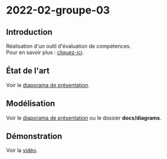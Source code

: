 # 2022-02-groupe-03

## Introduction

Réalisation d'un outil d'évaluation de compétences.  
Pour en savoir plus : [cliquez-ici](./docs/specs/projet_v3.pdf).

## État de l'art

Voir le [diaporama de présentation](./docs/presentation.pdf).

## Modélisation

Voir le [diaporama de présentation](./docs/presentation.pdf) ou le dossier **docs/diagrams**.

## Démonstration

Voir la [vidéo](./docs/demo.mp4).